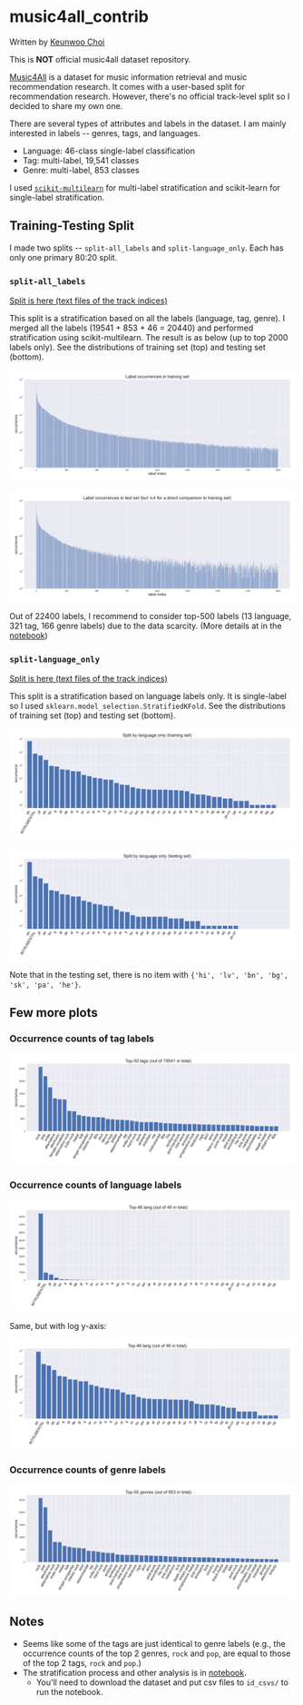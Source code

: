 # music4all_contrib

Written by [Keunwoo Choi](https://keunwoochoi.github.io/)

This is **NOT** official music4all dataset repository.

[Music4All](https://sites.google.com/view/contact4music4all) is a dataset for music information retrieval and music recommendation research. 
It comes with a user-based split for recommendation research. However, there's no official track-level split so I decided to share my own one.

There are several types of attributes and labels in the dataset. I am mainly interested in labels -- genres, tags, and languages.
- Language: 46-class single-label classification
- Tag: multi-label, 19,541 classes
- Genre: multi-label, 853 classes

I used [`scikit-multilearn`](http://scikit.ml/api/skmultilearn.model_selection.iterative_stratification.html#module-skmultilearn.model_selection.iterative_stratification)
for multi-label stratification and scikit-learn for single-label stratification.

## Training-Testing Split
I made two splits -- `split-all_labels` and `split-language_only`. Each has only one primary 80:20 split.  

### `split-all_labels`

[Split is here (text files of the track indices)](split-all_labels/)

This split is a stratification based on all the labels (language, tag, genre). 
I merged all the labels (19541 + 853 + 46 = 20440) and performed stratification using scikit-multilearn.
The result is as below (up to top 2000 labels only).
See the distributions of training set (top) and testing set (bottom).

![training-set-split-all_labels](figures/occurrence--split-training-log.png)

![testi g-set-split-all_labels](figures/occurrence--split-testing-log.png)

Out of 22400 labels, I recommend to consider top-500 labels (13 language, 321 tag, 166 genre labels) due to the data scarcity. 
(More details at in the [notebook](notebooks/)) 

### `split-language_only`

[Split is here (text files of the track indices)](split-language_only/)

This split is a stratification based on language labels only. It is single-label so I used `sklearn.model_selection.StratifiedKFold`.
See the distributions of training set (top) and testing set (bottom).

![training-set-split-language_only](figures/occurrence--split-language_only-training-log.png)

![testing-set-split-language_only](figures/occurrence--split-language_only-testing-log.png)

Note that in the testing set, there is no item with `{'hi', 'lv', 'bn', 'bg', 'sk', 'pa', 'he'}`.

## Few more plots

### Occurrence counts of tag labels

![occurrence-tag](figures/occurrence-tag.png)


### Occurrence counts of language labels

![occurrence-language](/figures/occurrence-language.png)

Same, but with log y-axis:

![occurrence-language-log](/figures/occurrence-language-log.png)


### Occurrence counts of genre labels
![occurrence-genre](/figures/occurrence-genre.png)


## Notes
- Seems like some of the tags are just identical to genre labels 
(e.g., the occurrence counts of the top 2 genres, `rock` and `pop`, are equal to those of the top 2 tags, `rock` and `pop`.)
- The stratification process and other analysis is in [notebook](notebooks/). 
  - You'll need to download the dataset and put csv files to `id_csvs/` to run the notebook. 
